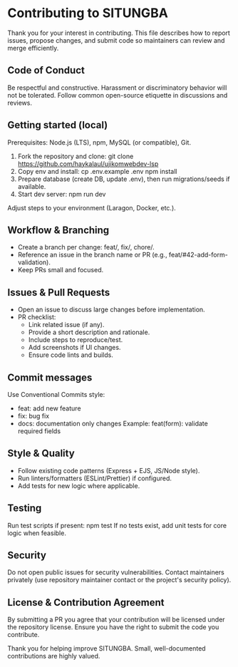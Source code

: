 # Contributing to SITUNGBA

Thank you for your interest in contributing. This file describes how to report issues, propose changes, and submit code so maintainers can review and merge efficiently.

## Code of Conduct
Be respectful and constructive. Harassment or discriminatory behavior will not be tolerated. Follow common open-source etiquette in discussions and reviews.

## Getting started (local)
Prerequisites: Node.js (LTS), npm, MySQL (or compatible), Git.
1. Fork the repository and clone:
   git clone https://github.com/haykalaul/ujikomwebdev-lsp
2. Copy env and install:
   cp .env.example .env
   npm install
3. Prepare database (create DB, update .env), then run migrations/seeds if available.
4. Start dev server:
   npm run dev

Adjust steps to your environment (Laragon, Docker, etc.).

## Workflow & Branching
- Create a branch per change: feat/<short-description>, fix/<short-description>, chore/<short>.
- Reference an issue in the branch name or PR (e.g., feat/#42-add-form-validation).
- Keep PRs small and focused.

## Issues & Pull Requests
- Open an issue to discuss large changes before implementation.
- PR checklist:
  - Link related issue (if any).
  - Provide a short description and rationale.
  - Include steps to reproduce/test.
  - Add screenshots if UI changes.
  - Ensure code lints and builds.

## Commit messages
Use Conventional Commits style:
- feat: add new feature
- fix: bug fix
- docs: documentation only changes
Example:
  feat(form): validate required fields

## Style & Quality
- Follow existing code patterns (Express + EJS, JS/Node style).
- Run linters/formatters (ESLint/Prettier) if configured.
- Add tests for new logic where applicable.

## Testing
Run test scripts if present:
  npm test
If no tests exist, add unit tests for core logic when feasible.

## Security
Do not open public issues for security vulnerabilities. Contact maintainers privately (use repository maintainer contact or the project's security policy).

## License & Contribution Agreement
By submitting a PR you agree that your contribution will be licensed under the repository license. Ensure you have the right to submit the code you contribute.

Thank you for helping improve SITUNGBA. Small, well-documented contributions are highly valued.